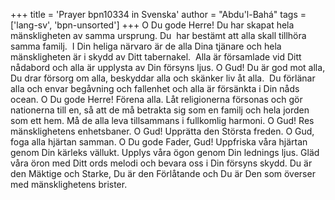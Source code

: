 +++
title = 'Prayer bpn10334 in Svenska'
author = "Abdu'l-Bahá"
tags = ['lang-sv', 'bpn-unsorted']
+++
O Du gode Herre! Du har skapat hela mänskligheten av samma ursprung. Du  har bestämt att alla skall tillhöra samma familj.  I Din heliga närvaro är de alla Dina tjänare och hela mänskligheten är i skydd av Ditt tabernakel.  Alla är församlade vid Ditt nådabord och alla är upplysta av Din försyns ljus.
O Gud! Du är god mot alla, Du drar försorg om alla, beskyddar alla och skänker liv åt alla.  Du förlänar alla och envar begåvning och fallenhet och alla är försänkta i Din nåds ocean.
O Du gode Herre! Förena alla. Låt religionerna försonas och gör nationerna till en, så att de må betrakta sig som en familj och hela jorden som ett hem. Må de alla leva tillsammans i fullkomlig harmoni.
O Gud! Res mänsklighetens enhetsbaner.
O Gud! Upprätta den Största freden.
O Gud, foga alla hjärtan samman.
O Du gode Fader, Gud! Uppfriska våra hjärtan genom Din
kärleks vällukt. Upplys våra ögon genom Din lednings ljus. Gläd våra öron med Ditt ords melodi och bevara oss i Din försyns skydd.
Du är den Mäktige och Starke, Du är den Förlåtande och Du är Den som överser med mänsklighetens brister.
